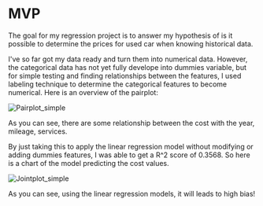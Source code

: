 # MVP

The goal for my regression project is to answer my hypothesis of is it possible to determine the prices for used car when knowing historical data.

I've so far got my data ready and turn them into numerical data. However, the categorical data has not yet fully develope into dummies variable, but for simple testing and finding relationships between the features, I used labeling technique to determine the categorical features to become numerical. Here is an overview of the pairplot:

![Pairplot_simple](https://user-images.githubusercontent.com/43353401/135163182-293072a2-c422-4ed8-8deb-c2301d8738dc.png)

As you can see, there are some relationship between the cost with the year, mileage, services.

By just taking this to apply the linear regression model without modifying or adding dummies features, I was able to get a R^2 score of 0.3568. So here is a chart of the model predicting the cost values.

![Jointplot_simple](https://user-images.githubusercontent.com/43353401/135163877-bc38928a-2191-4777-8cde-e9b5de558707.png)

As you can see, using the linear regression models, it will leads to high bias!

